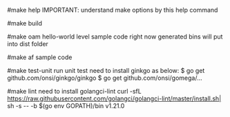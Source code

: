 #make help
IMPORTANT: understand make options by this help command

#make build

#make oam
hello-world level sample code right now
generated bins will put into dist folder

#make af
sample code

#make test-unit
run unit test
need to install ginkgo as below:
$ go get github.com/onsi/ginkgo/ginkgo
$ go get github.com/onsi/gomega/...

#make lint
need to install golangci-lint
curl -sfL https://raw.githubusercontent.com/golangci/golangci-lint/master/install.sh| sh -s -- -b $(go env GOPATH)/bin v1.21.0
